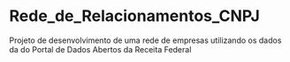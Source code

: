 # Rede_de_Relacionamentos_CNPJ
Projeto de desenvolvimento de uma rede de empresas utilizando os dados da do Portal de Dados Abertos da Receita Federal
